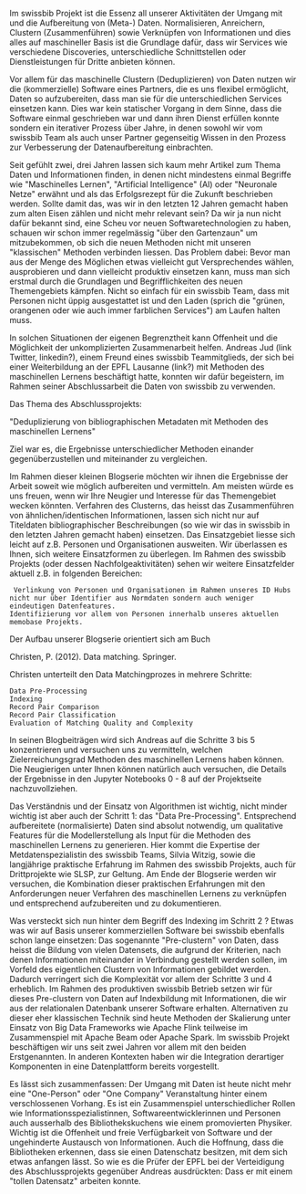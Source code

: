 Im swissbib Projekt ist die Essenz all unserer Aktivitäten der Umgang mit und die Aufbereitung von (Meta-) Daten. Normalisieren, Anreichern, Clustern (Zusammenführen) sowie Verknüpfen von Informationen und dies alles auf maschineller Basis ist die Grundlage dafür, dass wir Services wie verschiedene Discoveries, unterschiedliche Schnittstellen oder Dienstleistungen für Dritte anbieten können.


Vor allem für das maschinelle Clustern (Deduplizieren) von Daten nutzen wir die (kommerzielle) Software eines Partners, die es uns flexibel ermöglicht, Daten so aufzubereiten, dass man sie für die unterschiedlichen Services einsetzen kann. Dies war kein statischer Vorgang in dem Sinne, dass die Software einmal geschrieben war und dann ihren Dienst erfüllen konnte sondern ein iterativer Prozess über Jahre, in denen sowohl wir vom swissbib Team als auch unser Partner gegenseitig Wissen in den Prozess zur Verbesserung der Datenaufbereitung einbrachten.


Seit gefühlt zwei, drei Jahren lassen sich kaum mehr Artikel zum Thema Daten und Informationen finden, in denen nicht mindestens einmal Begriffe wie "Maschinelles Lernen", "Artificial Intelligence" (AI) oder "Neuronale Netze" erwähnt und als das Erfolgsrezept für die Zukunft beschrieben werden. Sollte damit das, was wir in den letzten 12 Jahren gemacht haben zum alten Eisen zählen und nicht mehr relevant sein? Da wir ja nun nicht dafür bekannt sind, eine Scheu vor neuen Softwaretechnologien zu haben, schauen wir schon immer regelmässig "über den Gartenzaun" um mitzubekommen, ob sich die neuen Methoden nicht mit unseren "klassischen" Methoden verbinden liessen. Das Problem dabei: Bevor man aus der Menge des Möglichen etwas vielleicht gut Versprechendes wählen, ausprobieren und dann vielleicht produktiv einsetzen  kann, muss man sich erstmal durch die Grundlagen und Begrifflichkeiten des neuen Themengebiets kämpfen. Nicht so einfach für ein swissbib Team, dass mit Personen nicht üppig ausgestattet ist und den Laden (sprich die "grünen, orangenen oder wie auch immer farblichen Services") am Laufen halten muss.



In solchen Situationen der eigenen Begrenztheit kann Offenheit und die Möglichkeit der unkomplizierten Zusammenarbeit helfen. Andreas Jud (link Twitter, linkedin?), einem Freund eines swissbib Teammitglieds, der sich bei einer Weiterbildung an der EPFL Lausanne (link?) mit Methoden des maschinellen Lernens beschäftigt hatte, konnten wir dafür begeistern, im Rahmen seiner Abschlussarbeit die Daten von swissbib zu verwenden.


Das Thema des Abschlussprojekts:


"Deduplizierung von bibliographischen Metadaten mit Methoden des maschinellen Lernens"


Ziel war es, die Ergebnisse unterschiedlicher Methoden einander gegenüberzustellen und miteinander zu vergleichen.


Im Rahmen dieser kleinen Blogserie möchten wir ihnen die Ergebnisse der Arbeit soweit wie möglich aufbereiten und vermitteln. Am meisten würde es uns freuen, wenn wir Ihre Neugier und Interesse für das Themengebiet wecken könnten. Verfahren des Clusterns, das heisst das Zusammenführen von ähnlichen/identischen Informationen, lassen sich nicht nur auf Titeldaten bibliographischer Beschreibungen (so wie wir das in swissbib in den letzten Jahren gemacht haben) einsetzen. Das Einsatzgebiet liesse sich leicht auf z.B. Personen und Organisationen ausweiten. Wir überlassen es Ihnen, sich weitere Einsatzformen zu überlegen. Im Rahmen des swissbib Projekts (oder dessen Nachfolgeaktivitäten) sehen wir weitere Einsatzfelder aktuell z.B. in folgenden Bereichen:

     Verlinkung von Personen und Organisationen im Rahmen unseres ID Hubs nicht nur über Identifier aus Normdaten sondern auch weniger eindeutigen Datenfeatures.
    Identifizierung vor allem von Personen innerhalb unseres aktuellen memobase Projekts.  



Der Aufbau unserer Blogserie orientiert sich am Buch

Christen, P. (2012). Data matching. Springer.


 Christen unterteilt den Data Matchingprozes in mehrere Schritte:


    Data Pre-Processing
    Indexing
    Record Pair Comparison
    Record Pair Classification
    Evaluation of Matching Quality and Complexity


In seinen Blogbeiträgen wird sich Andreas auf die Schritte 3 bis 5 konzentrieren und versuchen uns zu vermitteln, welchen Zielerreichungsgrad Methoden des maschinellen Lernens haben können. Die Neugierigen unter Ihnen können natürlich auch versuchen, die Details der Ergebnisse in den Jupyter Notebooks 0 - 8 auf der Projektseite nachzuvollziehen.

 

Das Verständnis und der Einsatz von Algorithmen ist wichtig, nicht minder wichtig ist aber auch der Schritt 1: das "Data Pre-Processing". Entsprechend aufbereitete (normalisierte) Daten sind absolut notwendig, um qualitative Features für die Modellerstellung als Input für die Methoden des maschinellen Lernens zu generieren. Hier kommt die Expertise der Metdatenspezialistin des swissbib Teams, Silvia Witzig, sowie die langjährige praktische Erfahrung im Rahmen des swissbib Projekts, auch für Drittprojekte wie SLSP, zur Geltung. Am Ende der Blogserie werden wir versuchen, die Kombination dieser praktischen Erfahrungen mit den Anforderungen neuer Verfahren des maschinellen Lernens zu verknüpfen und entsprechend aufzubereiten und zu dokumentieren.

 

Was versteckt sich nun hinter dem Begriff des Indexing im Schritt 2 ?
Etwas was wir auf Basis unserer kommerziellen Software bei swissbib ebenfalls schon lange einsetzen: Das sogenannte "Pre-clustern" von Daten, dass heisst die Bildung von vielen Datensets, die aufgrund der Kriterien, nach denen Informationen miteinander in Verbindung gestellt werden sollen, im Vorfeld des eigentlichen Clustern von Informationen gebildet werden. Dadurch verringert sich die Komplexität vor allem der Schritte 3 und 4 erheblich. Im Rahmen des produktiven swissbib Betrieb setzen wir für dieses Pre-clustern von Daten auf Indexbildung mit Informationen, die wir aus der relationalen Datenbank unserer Software erhalten. Alternativen zu dieser eher klassischen Technik sind heute Methoden der Skalierung unter Einsatz von Big Data Frameworks wie Apache Flink teilweise im Zusammenspiel mit Apache Beam oder Apache Spark. Im swissbib Projekt beschäftigen wir uns seit zwei Jahren vor allem mit den beiden Erstgenannten. In anderen Kontexten haben wir die Integration derartiger Komponenten in eine Datenplattform bereits vorgestellt.   


 
Es lässt sich zusammenfassen:
Der Umgang mit Daten ist heute nicht mehr eine "One-Person" oder "One Company" Veranstaltung hinter einem verschlossenen Vorhang. Es ist ein Zusammenspiel unterschiedlicher Rollen wie Informationsspezialistinnen, Softwareentwicklerinnen und Personen auch ausserhalb des Bibliothekskuchens wie einem promovierten Physiker. Wichtig ist die Offenheit und freie Verfügbarkeit von Software und der ungehinderte Austausch von Informationen. Auch die Hoffnung, dass die Bibliotheken erkennen, dass sie einen Datenschatz besitzen, mit dem sich etwas anfangen lässt. So wie es die Prüfer der EPFL bei der Verteidigung des Abschlussprojekts gegenüber Andreas ausdrückten: Dass er mit einem "tollen Datensatz" arbeiten konnte.   
 


